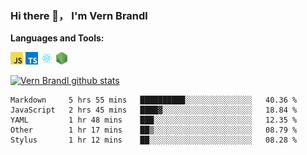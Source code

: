 ### Hi there 👋， I'm Vern Brandl

<!--
**tkvern/tkvern** is a ✨ _special_ ✨ repository because its `README.md` (this file) appears on your GitHub profile.

Here are some ideas to get you started:

- 🔭 I’m currently working on ...
- 🌱 I’m currently learning ...
- 👯 I’m looking to collaborate on ...
- 🤔 I’m looking for help with ...
- 💬 Ask me about ...
- 📫 How to reach me: ...
- 😄 Pronouns: ...
- ⚡ Fun fact: ...
-->

**Languages and Tools:**  

<code><img height="20" src="https://raw.githubusercontent.com/github/explore/80688e429a7d4ef2fca1e82350fe8e3517d3494d/topics/javascript/javascript.png"></code>
<code><img height="20" src="https://raw.githubusercontent.com/github/explore/80688e429a7d4ef2fca1e82350fe8e3517d3494d/topics/typescript/typescript.png"></code>
<code><img height="20" src="https://raw.githubusercontent.com/github/explore/80688e429a7d4ef2fca1e82350fe8e3517d3494d/topics/react/react.png"></code>
<code><img height="20" src="https://raw.githubusercontent.com/github/explore/80688e429a7d4ef2fca1e82350fe8e3517d3494d/topics/nodejs/nodejs.png"></code>


[![Vern Brandl github stats](https://github-readme-stats.vercel.app/api?username=tkvern&show_icons=true)](https://github.com/anuraghazra/github-readme-stats)

<!--START_SECTION:waka-->
```text
Markdown     5 hrs 55 mins   ██████████░░░░░░░░░░░░░░░   40.36 % 
JavaScript   2 hrs 45 mins   ████▓░░░░░░░░░░░░░░░░░░░░   18.84 % 
YAML         1 hr 48 mins    ███░░░░░░░░░░░░░░░░░░░░░░   12.35 % 
Other        1 hr 17 mins    ██▒░░░░░░░░░░░░░░░░░░░░░░   08.79 % 
Stylus       1 hr 12 mins    ██░░░░░░░░░░░░░░░░░░░░░░░   08.28 % 
```
<!--END_SECTION:waka-->

